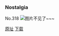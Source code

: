 ### Nostalgia
No.318
![图片不见了~~~](https://imgs.xkcd.com/comics/nostalgia.png)

[原址](https://xkcd.com//318) [下载](https://imgs.xkcd.com/comics/nostalgia.png)


